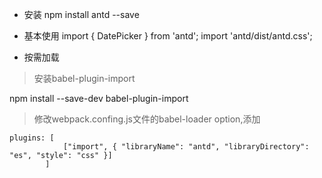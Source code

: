 * 安装 
npm install antd --save

* 基本使用
import {  DatePicker } from 'antd';
import 'antd/dist/antd.css';

* 按需加载

> 安装babel-plugin-import

npm install --save-dev babel-plugin-import

> 修改webpack.confing.js文件的babel-loader option,添加

```
plugins: [
            ["import", { "libraryName": "antd", "libraryDirectory": "es", "style": "css" }] 
        ]
```                        

